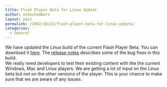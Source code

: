 ```yaml
---
title: Flash Player Beta for Linux Update
author: mikechambers
layout: post
permalink: /2002/10/23/flash-player-beta-for-linux-update/
categories:
  - General
---
```



We have updated the Linux build of the current Flash Player Beta. You can download it [here][1]. The [release notes][2] describes some of the bug fixes in this build.  
We really need developers to test their existing content with the the current Windows, Mac and Linux players. We are getting a lot of input on the Linux beta but not on the other versions of the player. This is your chance to make sure that we are aware of any issues.

 [1]: http://www.macromedia.com/software/flashplayer/special/beta/
 [2]: http://www.macromedia.com/software/flashplayer/special/beta/release_notes/